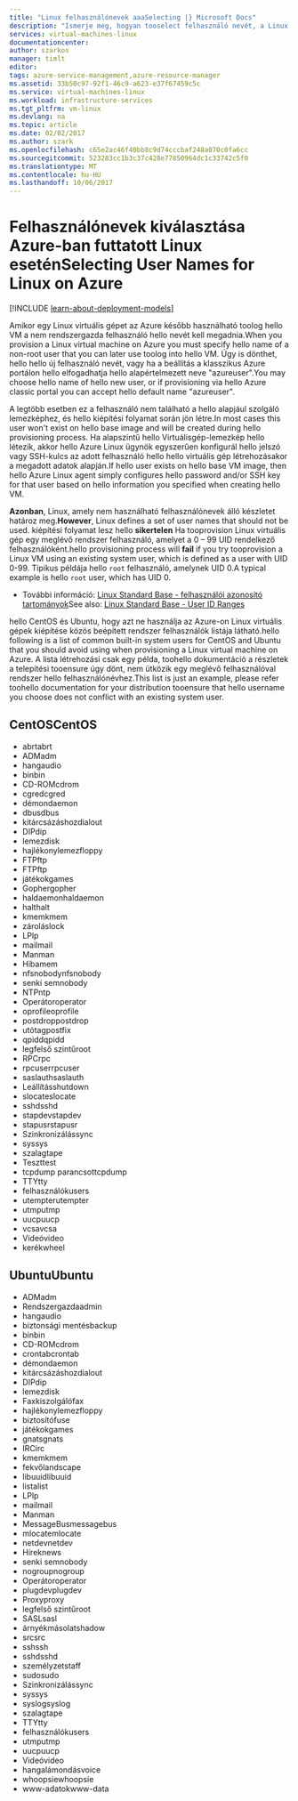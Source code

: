```yaml
---
title: "Linux felhasználónevek aaaSelecting |} Microsoft Docs"
description: "Ismerje meg, hogyan tooselect felhasználó nevét, a Linux virtuális gép az Azure-ban."
services: virtual-machines-linux
documentationcenter: 
author: szarkos
manager: timlt
editor: 
tags: azure-service-management,azure-resource-manager
ms.assetid: 33b50c97-92f1-46c9-a623-e37f67459c5c
ms.service: virtual-machines-linux
ms.workload: infrastructure-services
ms.tgt_pltfrm: vm-linux
ms.devlang: na
ms.topic: article
ms.date: 02/02/2017
ms.author: szark
ms.openlocfilehash: c65e2ac46f40bb8c9d74cccbaf248a070c0fa6cc
ms.sourcegitcommit: 523283cc1b3c37c428e77850964dc1c33742c5f0
ms.translationtype: MT
ms.contentlocale: hu-HU
ms.lasthandoff: 10/06/2017
---
```

# <a name="selecting-user-names-for-linux-on-azure"></a><span data-ttu-id="fc844-103">Felhasználónevek kiválasztása Azure-ban futtatott Linux esetén</span><span class="sxs-lookup"><span data-stu-id="fc844-103">Selecting User Names for Linux on Azure</span></span>
[!INCLUDE [learn-about-deployment-models](../../../includes/learn-about-deployment-models-both-include.md)]

<span data-ttu-id="fc844-104">Amikor egy Linux virtuális gépet az Azure később használható toolog hello VM a nem rendszergazda felhasználó hello nevét kell megadnia.</span><span class="sxs-lookup"><span data-stu-id="fc844-104">When you provision a Linux virtual machine on Azure you must specify hello name of a non-root user that you can later use toolog into hello VM.</span></span> <span data-ttu-id="fc844-105">Úgy is dönthet, hello hello új felhasználó nevét, vagy ha a beállítás a klasszikus Azure portálon hello elfogadhatja hello alapértelmezett neve "azureuser".</span><span class="sxs-lookup"><span data-stu-id="fc844-105">You may choose hello name of hello new user, or if provisioning via hello Azure classic portal you can accept hello default name "azureuser".</span></span>

<span data-ttu-id="fc844-106">A legtöbb esetben ez a felhasználó nem található a hello alapjául szolgáló lemezképhez, és hello kiépítési folyamat során jön létre.</span><span class="sxs-lookup"><span data-stu-id="fc844-106">In most cases this user won't exist on hello base image and will be created during hello provisioning process.</span></span> <span data-ttu-id="fc844-107">Ha alapszintű hello Virtuálisgép-lemezkép hello létezik, akkor hello Azure Linux ügynök egyszerűen konfigurál hello jelszó vagy SSH-kulcs az adott felhasználó hello hello virtuális gép létrehozásakor a megadott adatok alapján.</span><span class="sxs-lookup"><span data-stu-id="fc844-107">If hello user exists on hello base VM image, then hello Azure Linux agent simply configures hello password and/or SSH key for that user based on hello information you specified when creating hello VM.</span></span>

<span data-ttu-id="fc844-108">**Azonban**, Linux, amely nem használható felhasználónevek álló készletet határoz meg.</span><span class="sxs-lookup"><span data-stu-id="fc844-108">**However**, Linux defines a set of user names that should not be used.</span></span> <span data-ttu-id="fc844-109">kiépítési folyamat lesz hello **sikertelen** Ha tooprovision Linux virtuális gép egy meglévő rendszer felhasználó, amelyet a 0 – 99 UID rendelkező felhasználóként.</span><span class="sxs-lookup"><span data-stu-id="fc844-109">hello provisioning process will **fail** if you try tooprovision a Linux VM using an existing system user, which is defined as a user with UID 0-99.</span></span> <span data-ttu-id="fc844-110">Tipikus példája hello `root` felhasználó, amelynek UID 0.</span><span class="sxs-lookup"><span data-stu-id="fc844-110">A typical example is hello `root` user, which has UID 0.</span></span>

* <span data-ttu-id="fc844-111">További információ: [Linux Standard Base - felhasználói azonosító tartományok](http://refspecs.linuxfoundation.org/LSB_4.1.0/LSB-Core-generic/LSB-Core-generic/uidrange.html)</span><span class="sxs-lookup"><span data-stu-id="fc844-111">See also: [Linux Standard Base - User ID Ranges](http://refspecs.linuxfoundation.org/LSB_4.1.0/LSB-Core-generic/LSB-Core-generic/uidrange.html)</span></span>

<span data-ttu-id="fc844-112">hello CentOS és Ubuntu, hogy azt ne használja az Azure-on Linux virtuális gépek kiépítése közös beépített rendszer felhasználók listája látható.</span><span class="sxs-lookup"><span data-stu-id="fc844-112">hello following is a list of common built-in system users for CentOS and Ubuntu that you should avoid using when provisioning a Linux virtual machine on Azure.</span></span> <span data-ttu-id="fc844-113">A lista létrehozási csak egy példa, toohello dokumentáció a részletek a telepítési tooensure úgy dönt, nem ütközik egy meglévő felhasználóval rendszer hello felhasználónévhez.</span><span class="sxs-lookup"><span data-stu-id="fc844-113">This list is just an example, please refer toohello documentation for your distribution tooensure that hello username you choose does not conflict with an existing system user.</span></span>

## <a name="centos"></a><span data-ttu-id="fc844-114">CentOS</span><span class="sxs-lookup"><span data-stu-id="fc844-114">CentOS</span></span>
* <span data-ttu-id="fc844-115">abrt</span><span class="sxs-lookup"><span data-stu-id="fc844-115">abrt</span></span>
* <span data-ttu-id="fc844-116">ADM</span><span class="sxs-lookup"><span data-stu-id="fc844-116">adm</span></span>
* <span data-ttu-id="fc844-117">hang</span><span class="sxs-lookup"><span data-stu-id="fc844-117">audio</span></span>
* <span data-ttu-id="fc844-118">bin</span><span class="sxs-lookup"><span data-stu-id="fc844-118">bin</span></span>
* <span data-ttu-id="fc844-119">CD-ROM</span><span class="sxs-lookup"><span data-stu-id="fc844-119">cdrom</span></span>
* <span data-ttu-id="fc844-120">cgred</span><span class="sxs-lookup"><span data-stu-id="fc844-120">cgred</span></span>
* <span data-ttu-id="fc844-121">démon</span><span class="sxs-lookup"><span data-stu-id="fc844-121">daemon</span></span>
* <span data-ttu-id="fc844-122">dbus</span><span class="sxs-lookup"><span data-stu-id="fc844-122">dbus</span></span>
* <span data-ttu-id="fc844-123">kitárcsázáshoz</span><span class="sxs-lookup"><span data-stu-id="fc844-123">dialout</span></span>
* <span data-ttu-id="fc844-124">DIP</span><span class="sxs-lookup"><span data-stu-id="fc844-124">dip</span></span>
* <span data-ttu-id="fc844-125">lemez</span><span class="sxs-lookup"><span data-stu-id="fc844-125">disk</span></span>
* <span data-ttu-id="fc844-126">hajlékonylemez</span><span class="sxs-lookup"><span data-stu-id="fc844-126">floppy</span></span>
* <span data-ttu-id="fc844-127">FTP</span><span class="sxs-lookup"><span data-stu-id="fc844-127">ftp</span></span>
* <span data-ttu-id="fc844-128">FTP</span><span class="sxs-lookup"><span data-stu-id="fc844-128">ftp</span></span>
* <span data-ttu-id="fc844-129">játékok</span><span class="sxs-lookup"><span data-stu-id="fc844-129">games</span></span>
* <span data-ttu-id="fc844-130">Gopher</span><span class="sxs-lookup"><span data-stu-id="fc844-130">gopher</span></span>
* <span data-ttu-id="fc844-131">haldaemon</span><span class="sxs-lookup"><span data-stu-id="fc844-131">haldaemon</span></span>
* <span data-ttu-id="fc844-132">halt</span><span class="sxs-lookup"><span data-stu-id="fc844-132">halt</span></span>
* <span data-ttu-id="fc844-133">kmem</span><span class="sxs-lookup"><span data-stu-id="fc844-133">kmem</span></span>
* <span data-ttu-id="fc844-134">zárolás</span><span class="sxs-lookup"><span data-stu-id="fc844-134">lock</span></span>
* <span data-ttu-id="fc844-135">LP</span><span class="sxs-lookup"><span data-stu-id="fc844-135">lp</span></span>
* <span data-ttu-id="fc844-136">mail</span><span class="sxs-lookup"><span data-stu-id="fc844-136">mail</span></span>
* <span data-ttu-id="fc844-137">Man</span><span class="sxs-lookup"><span data-stu-id="fc844-137">man</span></span>
* <span data-ttu-id="fc844-138">Hiba</span><span class="sxs-lookup"><span data-stu-id="fc844-138">mem</span></span>
* <span data-ttu-id="fc844-139">nfsnobody</span><span class="sxs-lookup"><span data-stu-id="fc844-139">nfsnobody</span></span>
* <span data-ttu-id="fc844-140">senki sem</span><span class="sxs-lookup"><span data-stu-id="fc844-140">nobody</span></span>
* <span data-ttu-id="fc844-141">NTP</span><span class="sxs-lookup"><span data-stu-id="fc844-141">ntp</span></span>
* <span data-ttu-id="fc844-142">Operátor</span><span class="sxs-lookup"><span data-stu-id="fc844-142">operator</span></span>
* <span data-ttu-id="fc844-143">oprofile</span><span class="sxs-lookup"><span data-stu-id="fc844-143">oprofile</span></span>
* <span data-ttu-id="fc844-144">postdrop</span><span class="sxs-lookup"><span data-stu-id="fc844-144">postdrop</span></span>
* <span data-ttu-id="fc844-145">utótag</span><span class="sxs-lookup"><span data-stu-id="fc844-145">postfix</span></span>
* <span data-ttu-id="fc844-146">qpidd</span><span class="sxs-lookup"><span data-stu-id="fc844-146">qpidd</span></span>
* <span data-ttu-id="fc844-147">legfelső szintű</span><span class="sxs-lookup"><span data-stu-id="fc844-147">root</span></span>
* <span data-ttu-id="fc844-148">RPC</span><span class="sxs-lookup"><span data-stu-id="fc844-148">rpc</span></span>
* <span data-ttu-id="fc844-149">rpcuser</span><span class="sxs-lookup"><span data-stu-id="fc844-149">rpcuser</span></span>
* <span data-ttu-id="fc844-150">saslauth</span><span class="sxs-lookup"><span data-stu-id="fc844-150">saslauth</span></span>
* <span data-ttu-id="fc844-151">Leállítás</span><span class="sxs-lookup"><span data-stu-id="fc844-151">shutdown</span></span>
* <span data-ttu-id="fc844-152">slocate</span><span class="sxs-lookup"><span data-stu-id="fc844-152">slocate</span></span>
* <span data-ttu-id="fc844-153">sshd</span><span class="sxs-lookup"><span data-stu-id="fc844-153">sshd</span></span>
* <span data-ttu-id="fc844-154">stapdev</span><span class="sxs-lookup"><span data-stu-id="fc844-154">stapdev</span></span>
* <span data-ttu-id="fc844-155">stapusr</span><span class="sxs-lookup"><span data-stu-id="fc844-155">stapusr</span></span>
* <span data-ttu-id="fc844-156">Szinkronizálás</span><span class="sxs-lookup"><span data-stu-id="fc844-156">sync</span></span>
* <span data-ttu-id="fc844-157">sys</span><span class="sxs-lookup"><span data-stu-id="fc844-157">sys</span></span>
* <span data-ttu-id="fc844-158">szalag</span><span class="sxs-lookup"><span data-stu-id="fc844-158">tape</span></span>
* <span data-ttu-id="fc844-159">Teszt</span><span class="sxs-lookup"><span data-stu-id="fc844-159">test</span></span>
* <span data-ttu-id="fc844-160">tcpdump parancsot</span><span class="sxs-lookup"><span data-stu-id="fc844-160">tcpdump</span></span>
* <span data-ttu-id="fc844-161">TTY</span><span class="sxs-lookup"><span data-stu-id="fc844-161">tty</span></span>
* <span data-ttu-id="fc844-162">felhasználók</span><span class="sxs-lookup"><span data-stu-id="fc844-162">users</span></span>
* <span data-ttu-id="fc844-163">utempter</span><span class="sxs-lookup"><span data-stu-id="fc844-163">utempter</span></span>
* <span data-ttu-id="fc844-164">utmp</span><span class="sxs-lookup"><span data-stu-id="fc844-164">utmp</span></span>
* <span data-ttu-id="fc844-165">uucp</span><span class="sxs-lookup"><span data-stu-id="fc844-165">uucp</span></span>
* <span data-ttu-id="fc844-166">vcsa</span><span class="sxs-lookup"><span data-stu-id="fc844-166">vcsa</span></span>
* <span data-ttu-id="fc844-167">Videó</span><span class="sxs-lookup"><span data-stu-id="fc844-167">video</span></span>
* <span data-ttu-id="fc844-168">kerék</span><span class="sxs-lookup"><span data-stu-id="fc844-168">wheel</span></span>

## <a name="ubuntu"></a><span data-ttu-id="fc844-169">Ubuntu</span><span class="sxs-lookup"><span data-stu-id="fc844-169">Ubuntu</span></span>
* <span data-ttu-id="fc844-170">ADM</span><span class="sxs-lookup"><span data-stu-id="fc844-170">adm</span></span>
* <span data-ttu-id="fc844-171">Rendszergazda</span><span class="sxs-lookup"><span data-stu-id="fc844-171">admin</span></span>
* <span data-ttu-id="fc844-172">hang</span><span class="sxs-lookup"><span data-stu-id="fc844-172">audio</span></span>
* <span data-ttu-id="fc844-173">biztonsági mentés</span><span class="sxs-lookup"><span data-stu-id="fc844-173">backup</span></span>
* <span data-ttu-id="fc844-174">bin</span><span class="sxs-lookup"><span data-stu-id="fc844-174">bin</span></span>
* <span data-ttu-id="fc844-175">CD-ROM</span><span class="sxs-lookup"><span data-stu-id="fc844-175">cdrom</span></span>
* <span data-ttu-id="fc844-176">crontab</span><span class="sxs-lookup"><span data-stu-id="fc844-176">crontab</span></span>
* <span data-ttu-id="fc844-177">démon</span><span class="sxs-lookup"><span data-stu-id="fc844-177">daemon</span></span>
* <span data-ttu-id="fc844-178">kitárcsázáshoz</span><span class="sxs-lookup"><span data-stu-id="fc844-178">dialout</span></span>
* <span data-ttu-id="fc844-179">DIP</span><span class="sxs-lookup"><span data-stu-id="fc844-179">dip</span></span>
* <span data-ttu-id="fc844-180">lemez</span><span class="sxs-lookup"><span data-stu-id="fc844-180">disk</span></span>
* <span data-ttu-id="fc844-181">Faxkiszolgáló</span><span class="sxs-lookup"><span data-stu-id="fc844-181">fax</span></span>
* <span data-ttu-id="fc844-182">hajlékonylemez</span><span class="sxs-lookup"><span data-stu-id="fc844-182">floppy</span></span>
* <span data-ttu-id="fc844-183">biztosító</span><span class="sxs-lookup"><span data-stu-id="fc844-183">fuse</span></span>
* <span data-ttu-id="fc844-184">játékok</span><span class="sxs-lookup"><span data-stu-id="fc844-184">games</span></span>
* <span data-ttu-id="fc844-185">gnats</span><span class="sxs-lookup"><span data-stu-id="fc844-185">gnats</span></span>
* <span data-ttu-id="fc844-186">IRC</span><span class="sxs-lookup"><span data-stu-id="fc844-186">irc</span></span>
* <span data-ttu-id="fc844-187">kmem</span><span class="sxs-lookup"><span data-stu-id="fc844-187">kmem</span></span>
* <span data-ttu-id="fc844-188">fekvő</span><span class="sxs-lookup"><span data-stu-id="fc844-188">landscape</span></span>
* <span data-ttu-id="fc844-189">libuuid</span><span class="sxs-lookup"><span data-stu-id="fc844-189">libuuid</span></span>
* <span data-ttu-id="fc844-190">lista</span><span class="sxs-lookup"><span data-stu-id="fc844-190">list</span></span>
* <span data-ttu-id="fc844-191">LP</span><span class="sxs-lookup"><span data-stu-id="fc844-191">lp</span></span>
* <span data-ttu-id="fc844-192">mail</span><span class="sxs-lookup"><span data-stu-id="fc844-192">mail</span></span>
* <span data-ttu-id="fc844-193">Man</span><span class="sxs-lookup"><span data-stu-id="fc844-193">man</span></span>
* <span data-ttu-id="fc844-194">MessageBus</span><span class="sxs-lookup"><span data-stu-id="fc844-194">messagebus</span></span>
* <span data-ttu-id="fc844-195">mlocate</span><span class="sxs-lookup"><span data-stu-id="fc844-195">mlocate</span></span>
* <span data-ttu-id="fc844-196">netdev</span><span class="sxs-lookup"><span data-stu-id="fc844-196">netdev</span></span>
* <span data-ttu-id="fc844-197">Hírek</span><span class="sxs-lookup"><span data-stu-id="fc844-197">news</span></span>
* <span data-ttu-id="fc844-198">senki sem</span><span class="sxs-lookup"><span data-stu-id="fc844-198">nobody</span></span>
* <span data-ttu-id="fc844-199">nogroup</span><span class="sxs-lookup"><span data-stu-id="fc844-199">nogroup</span></span>
* <span data-ttu-id="fc844-200">Operátor</span><span class="sxs-lookup"><span data-stu-id="fc844-200">operator</span></span>
* <span data-ttu-id="fc844-201">plugdev</span><span class="sxs-lookup"><span data-stu-id="fc844-201">plugdev</span></span>
* <span data-ttu-id="fc844-202">Proxy</span><span class="sxs-lookup"><span data-stu-id="fc844-202">proxy</span></span>
* <span data-ttu-id="fc844-203">legfelső szintű</span><span class="sxs-lookup"><span data-stu-id="fc844-203">root</span></span>
* <span data-ttu-id="fc844-204">SASL</span><span class="sxs-lookup"><span data-stu-id="fc844-204">sasl</span></span>
* <span data-ttu-id="fc844-205">árnyékmásolat</span><span class="sxs-lookup"><span data-stu-id="fc844-205">shadow</span></span>
* <span data-ttu-id="fc844-206">src</span><span class="sxs-lookup"><span data-stu-id="fc844-206">src</span></span>
* <span data-ttu-id="fc844-207">ssh</span><span class="sxs-lookup"><span data-stu-id="fc844-207">ssh</span></span>
* <span data-ttu-id="fc844-208">sshd</span><span class="sxs-lookup"><span data-stu-id="fc844-208">sshd</span></span>
* <span data-ttu-id="fc844-209">személyzet</span><span class="sxs-lookup"><span data-stu-id="fc844-209">staff</span></span>
* <span data-ttu-id="fc844-210">sudo</span><span class="sxs-lookup"><span data-stu-id="fc844-210">sudo</span></span>
* <span data-ttu-id="fc844-211">Szinkronizálás</span><span class="sxs-lookup"><span data-stu-id="fc844-211">sync</span></span>
* <span data-ttu-id="fc844-212">sys</span><span class="sxs-lookup"><span data-stu-id="fc844-212">sys</span></span>
* <span data-ttu-id="fc844-213">syslog</span><span class="sxs-lookup"><span data-stu-id="fc844-213">syslog</span></span>
* <span data-ttu-id="fc844-214">szalag</span><span class="sxs-lookup"><span data-stu-id="fc844-214">tape</span></span>
* <span data-ttu-id="fc844-215">TTY</span><span class="sxs-lookup"><span data-stu-id="fc844-215">tty</span></span>
* <span data-ttu-id="fc844-216">felhasználók</span><span class="sxs-lookup"><span data-stu-id="fc844-216">users</span></span>
* <span data-ttu-id="fc844-217">utmp</span><span class="sxs-lookup"><span data-stu-id="fc844-217">utmp</span></span>
* <span data-ttu-id="fc844-218">uucp</span><span class="sxs-lookup"><span data-stu-id="fc844-218">uucp</span></span>
* <span data-ttu-id="fc844-219">Videó</span><span class="sxs-lookup"><span data-stu-id="fc844-219">video</span></span>
* <span data-ttu-id="fc844-220">hangalámondás</span><span class="sxs-lookup"><span data-stu-id="fc844-220">voice</span></span>
* <span data-ttu-id="fc844-221">whoopsie</span><span class="sxs-lookup"><span data-stu-id="fc844-221">whoopsie</span></span>
* <span data-ttu-id="fc844-222">www-adatok</span><span class="sxs-lookup"><span data-stu-id="fc844-222">www-data</span></span>

